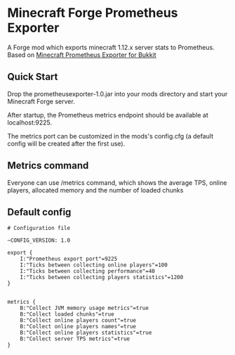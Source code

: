 # Minecraft Forge Prometheus Exporter
A Forge mod which exports minecraft 1.12.x server stats to Prometheus. Based on [Minecraft Prometheus Exporter for Bukkit](https://github.com/sladkoff/minecraft-prometheus-exporter)

## Quick Start
Drop the prometheusexporter-1.0.jar into your mods directory and start your Minecraft Forge server.

After startup, the Prometheus metrics endpoint should be available at localhost:9225.

The metrics port can be customized in the mods's config.cfg (a default config will be created after the first use).

## Metrics command
Everyone can use /metrics command, which shows the average TPS, online players, allocated memory and the number of loaded chunks

## Default config
```
# Configuration file

~CONFIG_VERSION: 1.0

export {
    I:"Prometheus export port"=9225
    I:"Ticks between collecting online players"=100
    I:"Ticks between collecting performance"=40
    I:"Ticks between collecting players statistics"=1200
}


metrics {
    B:"Collect JVM memory usage metrics"=true
    B:"Collect loaded chunks"=true
    B:"Collect online players count"=true
    B:"Collect online players names"=true
    B:"Collect online players statistics"=true
    B:"Collect server TPS metrics"=true
}
```
